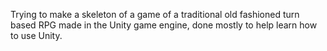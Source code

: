 Trying to make a skeleton of a game of a traditional old fashioned turn based RPG made in the Unity game engine, done mostly to help learn how to use Unity. 
